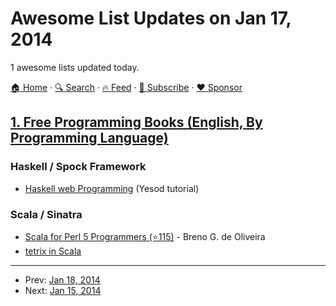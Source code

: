# Awesome List Updates on Jan 17, 2014

1 awesome lists updated today.

[🏠 Home](/README.md) · [🔍 Search](https://www.trackawesomelist.com/search/) · [🔥 Feed](https://www.trackawesomelist.com/rss.xml) · [📮 Subscribe](https://trackawesomelist.us17.list-manage.com/subscribe?u=d2f0117aa829c83a63ec63c2f&id=36a103854c) · [❤️  Sponsor](https://github.com/sponsors/theowenyoung)



## [1. Free Programming Books (English, By Programming Language)](/content/EbookFoundation/free-programming-books/README.md)

### Haskell / Spock Framework

*   [Haskell web Programming](http://yannesposito.com/Scratch/fr/blog/Yesod-tutorial-for-newbies/) (Yesod tutorial)

### Scala / Sinatra

*   [Scala for Perl 5 Programmers (⭐115)](https://github.com/garu/scala-for-perl5-programmers) - Breno G. de Oliveira
*   [tetrix in Scala](http://eed3si9n.com/tetrix-in-scala-html5-book)

---

- Prev: [Jan 18, 2014](/content/2014/01/18/README.md)
- Next: [Jan 15, 2014](/content/2014/01/15/README.md)